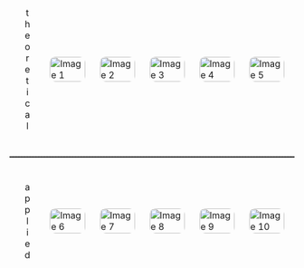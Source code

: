 <div style="display: flex; flex-direction: column; align-items: center; width: 100%;">
  <table style="width: 100%; border-collapse: separate; border-spacing: 10px;">
    <tr>
      <td style="width: 10%; text-align: center; vertical-align: middle;">
        t<br>h<br>e<br>o<br>r<br>e<br>t<br>i<br>c<br>a<br>l
      </td>
      <td style="width: 18%;">
        <div style="width: 100%;">
          <a href="https://example.com/link1" style="display: block; width: 100%; text-decoration: none;">
            <img src="https://raw.githubusercontent.com/samlayton99/categories/main/linear_algebra/image.jpg" alt="Image 1" style="width: 100%; height: auto; border-radius: 10px;">
          </a>
        </div>
      </td>
      <td style="width: 18%;">
        <div style="width: 100%;">
          <a href="https://example.com/link2" style="display: block; width: 100%; text-decoration: none;">
            <img src="https://raw.githubusercontent.com/samlayton99/categories/main/linear_algebra/image.jpg" alt="Image 2" style="width: 100%; height: auto; border-radius: 10px;">
          </a>
        </div>
      </td>
      <td style="width: 18%;">
        <div style="width: 100%;">
          <a href="https://example.com/link3" style="display: block; width: 100%; text-decoration: none;">
            <img src="https://raw.githubusercontent.com/samlayton99/categories/main/linear_algebra/image.jpg" alt="Image 3" style="width: 100%; height: auto; border-radius: 10px;">
          </a>
        </div>
      </td>
      <td style="width: 18%;">
        <div style="width: 100%;">
          <a href="https://example.com/link4" style="display: block; width: 100%; text-decoration: none;">
            <img src="https://raw.githubusercontent.com/samlayton99/categories/main/linear_algebra/image.jpg" alt="Image 4" style="width: 100%; height: auto; border-radius: 10px;">
          </a>
        </div>
      </td>
      <td style="width: 18%;">
        <div style="width: 100%;">
          <a href="https://example.com/link5" style="display: block; width: 100%; text-decoration: none;">
            <img src="https://raw.githubusercontent.com/samlayton99/categories/main/linear_algebra/image.jpg" alt="Image 5" style="width: 100%; height: auto; border-radius: 10px;">
          </a>
        </div>
      </td>
    </tr>
  </table>
  <hr style="border-top: 1px dashed black; width: 100%;">
  <table style="width: 100%; border-collapse: separate; border-spacing: 10px;">
    <tr>
      <td style="width: 10%; text-align: center; vertical-align: middle;">
        a<br>p<br>p<br>l<br>i<br>e<br>d
      </td>
      <td style="width: 18%;">
        <div style="width: 100%;">
          <a href="https://example.com/link6" style="display: block; width: 100%; text-decoration: none;">
            <img src="https://raw.githubusercontent.com/samlayton99/categories/main/linear_algebra/image.jpg" alt="Image 6" style="width: 100%; height: auto; border-radius: 10px;">
          </a>
        </div>
      </td>
      <td style="width: 18%;">
        <div style="width: 100%;">
          <a href="https://example.com/link7" style="display: block; width: 100%; text-decoration: none;">
            <img src="https://raw.githubusercontent.com/samlayton99/categories/main/linear_algebra/image.jpg" alt="Image 7" style="width: 100%; height: auto; border-radius: 10px;">
          </a>
        </div>
      </td>
      <td style="width: 18%;">
        <div style="width: 100%;">
          <a href="https://example.com/link8" style="display: block; width: 100%; text-decoration: none;">
            <img src="https://raw.githubusercontent.com/samlayton99/categories/main/linear_algebra/image.jpg" alt="Image 8" style="width: 100%; height: auto; border-radius: 10px;">
          </a>
        </div>
      </td>
      <td style="width: 18%;">
        <div style="width: 100%;">
          <a href="https://example.com/link9" style="display: block; width: 100%; text-decoration: none;">
            <img src="https://raw.githubusercontent.com/samlayton99/categories/main/linear_algebra/image.jpg" alt="Image 9" style="width: 100%; height: auto; border-radius: 10px;">
          </a>
        </div>
      </td>
      <td style="width: 18%;">
        <div style="width: 100%;">
          <a href="https://example.com/link10" style="display: block; width: 100%; text-decoration: none;">
            <img src="https://raw.githubusercontent.com/samlayton99/categories/main/linear_algebra/image.jpg" alt="Image 10" style="width: 100%; height: auto; border-radius: 10px;">
          </a>
        </div>
      </td>
    </tr>
  </table>
</div>